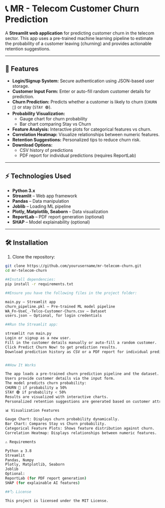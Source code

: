# 📞 MR - Telecom Customer Churn Prediction

A **Streamlit web application** for predicting customer churn in the telecom sector. This app uses a pre-trained machine learning pipeline to estimate the probability of a customer leaving (churning) and provides actionable retention suggestions.

---

## 🧩 Features

- **Login/Signup System:** Secure authentication using JSON-based user storage.
- **Customer Input Form:** Enter or auto-fill random customer details for prediction.
- **Churn Prediction:** Predicts whether a customer is likely to churn (`CHURN 🔴`) or stay (`STAY 🟢`).
- **Probability Visualization:**
  - Gauge chart for churn probability
  - Bar chart comparing Stay vs Churn
- **Feature Analysis:** Interactive plots for categorical features vs churn.
- **Correlation Heatmap:** Visualize relationships between numeric features.
- **Retention Suggestions:** Personalized tips to reduce churn risk.
- **Download Options:**
  - CSV history of predictions
  - PDF report for individual predictions (requires ReportLab)

---

## ⚡ Technologies Used

- **Python 3.x**
- **Streamlit** – Web app framework
- **Pandas** – Data manipulation
- **Joblib** – Loading ML pipeline
- **Plotly, Matplotlib, Seaborn** – Data visualization
- **ReportLab** – PDF report generation (optional)
- **SHAP** – Model explainability (optional)

---

## 🛠 Installation

1. Clone the repository:

```bash
git clone https://github.com/yourusername/mr-telecom-churn.git
cd mr-telecom-churn

##Install dependencies:
pip install -r requirements.txt

##Ensure you have the following files in the project folder:

main.py – Streamlit app
churn_pipeline.pkl – Pre-trained ML model pipeline
WA_Fn-UseC_-Telco-Customer-Churn.csv – Dataset
users.json – Optional, for login credentials

##Run the Streamlit app:

streamlit run main.py
Login or signup as a new user.
Fill in the customer details manually or auto-fill a random customer.
Click Predict Churn Now! to get prediction results.
Download prediction history as CSV or a PDF report for individual predictions.


##How It Works

The app loads a pre-trained churn prediction pipeline and the dataset.
Users provide customer details via the input form.
The model predicts churn probability:
CHURN 🔴 if probability ≥ 50%
STAY 🟢 if probability < 50%
Results are visualized with interactive charts.
Personalized retention suggestions are generated based on customer attributes.

📊 Visualization Features

Gauge Chart: Displays churn probability dynamically.
Bar Chart: Compares Stay vs Churn probability.
Categorical Feature Plots: Shows feature distribution against churn.
Correlation Heatmap: Displays relationships between numeric features.

⚠️ Requirements

Python ≥ 3.8
Streamlit
Pandas, Numpy
Plotly, Matplotlib, Seaborn
Joblib
Optional:
ReportLab (for PDF report generation)
SHAP (for explainable AI features)

##🏷 License

This project is licensed under the MIT License.
